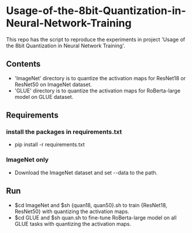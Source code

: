 # Usage-of-the-8bit-Quantization-in-Neural-Network-Training
This repo has the script to reproduce the experiments in project 'Usage of the 8bit Quantization in Neural Network Training'.

## Contents
- 'ImageNet' directory is to quantize the activation maps for ResNet18 or ResNet50 on ImageNet dataset.
- 'GLUE' directory is to quantize the activation maps for RoBerta-large model on GLUE dataset.

## Requirements
### install the packages in requirements.txt
- pip install -r requirements.txt
### ImageNet only
- Download the ImageNet dataset and set --data to the path. 

## Run
- $cd ImageNet and $sh {quan18, quan50}.sh to train {ResNet18, ResNet50} with quantizing the activation maps.
- $cd GLUE and $sh quan.sh to fine-tune RoBerta-large model on all GLUE tasks with quantizing the activation maps.
